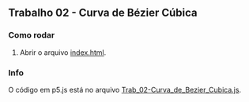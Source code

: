 ## Trabalho 02 - Curva de Bézier Cúbica

### Como rodar

1. Abrir o arquivo [index.html](index.html).


### Info

O código em p5.js está no arquivo [Trab_02-Curva_de_Bezier_Cubica.js](Trab_02-Curva_de_Bezier_Cubica.js).